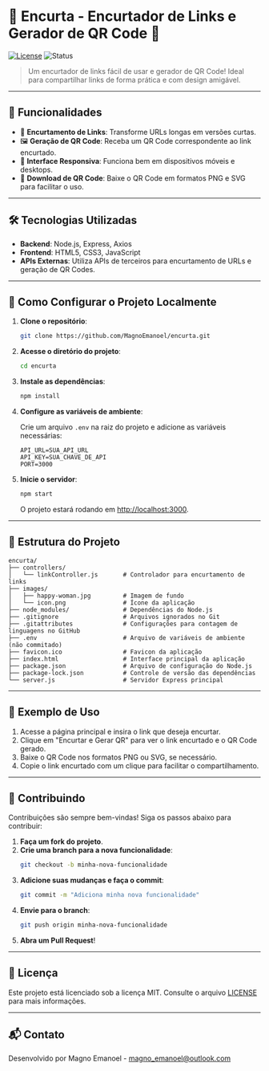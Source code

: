 # 🚀 Encurta - Encurtador de Links e Gerador de QR Code 📱

[![License](https://img.shields.io/badge/license-MIT-green)](LICENSE) ![Status](https://img.shields.io/badge/status-Em%20Desenvolvimento-blue)

> Um encurtador de links fácil de usar e gerador de QR Code! Ideal para compartilhar links de forma prática e com design amigável.

---

## 📌 Funcionalidades

- 🔗 **Encurtamento de Links**: Transforme URLs longas em versões curtas.
- 🖼️ **Geração de QR Code**: Receba um QR Code correspondente ao link encurtado.
- 📱 **Interface Responsiva**: Funciona bem em dispositivos móveis e desktops.
- 💾 **Download de QR Code**: Baixe o QR Code em formatos PNG e SVG para facilitar o uso.

---

## 🛠️ Tecnologias Utilizadas

- **Backend**: Node.js, Express, Axios
- **Frontend**: HTML5, CSS3, JavaScript
- **APIs Externas**: Utiliza APIs de terceiros para encurtamento de URLs e geração de QR Codes.

---

## 🚀 Como Configurar o Projeto Localmente

1. **Clone o repositório**:
   ```bash
   git clone https://github.com/MagnoEmanoel/encurta.git
   ```

2. **Acesse o diretório do projeto**:
   ```bash
   cd encurta
   ```

3. **Instale as dependências**:
   ```bash
   npm install
   ```

4. **Configure as variáveis de ambiente**:
   
   Crie um arquivo `.env` na raiz do projeto e adicione as variáveis necessárias:
   ```
   API_URL=SUA_API_URL
   API_KEY=SUA_CHAVE_DE_API
   PORT=3000
   ```

5. **Inicie o servidor**:
   ```bash
   npm start
   ```
   
   O projeto estará rodando em [http://localhost:3000](http://localhost:3000).

---

## 📂 Estrutura do Projeto
```
encurta/
├── controllers/
│   └── linkController.js       # Controlador para encurtamento de links
├── images/
│   ├── happy-woman.jpg         # Imagem de fundo
│   └── icon.png                # Ícone da aplicação
├── node_modules/               # Dependências do Node.js
├── .gitignore                  # Arquivos ignorados no Git
├── .gitattributes              # Configurações para contagem de linguagens no GitHub
├── .env                        # Arquivo de variáveis de ambiente (não commitado)
├── favicon.ico                 # Favicon da aplicação
├── index.html                  # Interface principal da aplicação
├── package.json                # Arquivo de configuração do Node.js
├── package-lock.json           # Controle de versão das dependências
└── server.js                   # Servidor Express principal
```

---

## 📝 Exemplo de Uso

1. Acesse a página principal e insira o link que deseja encurtar.
2. Clique em "Encurtar e Gerar QR" para ver o link encurtado e o QR Code gerado.
3. Baixe o QR Code nos formatos PNG ou SVG, se necessário.
4. Copie o link encurtado com um clique para facilitar o compartilhamento.

---

## 🤝 Contribuindo

Contribuições são sempre bem-vindas! Siga os passos abaixo para contribuir:

1. **Faça um fork do projeto**.
2. **Crie uma branch para a nova funcionalidade**:
   ```bash
   git checkout -b minha-nova-funcionalidade
   ```
3. **Adicione suas mudanças e faça o commit**:
   ```bash
   git commit -m "Adiciona minha nova funcionalidade"
   ```
4. **Envie para o branch**:
   ```bash
   git push origin minha-nova-funcionalidade
   ```
5. **Abra um Pull Request**!

---

## 📄 Licença

Este projeto está licenciado sob a licença MIT. Consulte o arquivo [LICENSE](LICENSE) para mais informações.

---

## 📬 Contato

Desenvolvido por Magno Emanoel - [magno_emanoel@outlook.com](mailto:magno_emanoel@outlook.com)